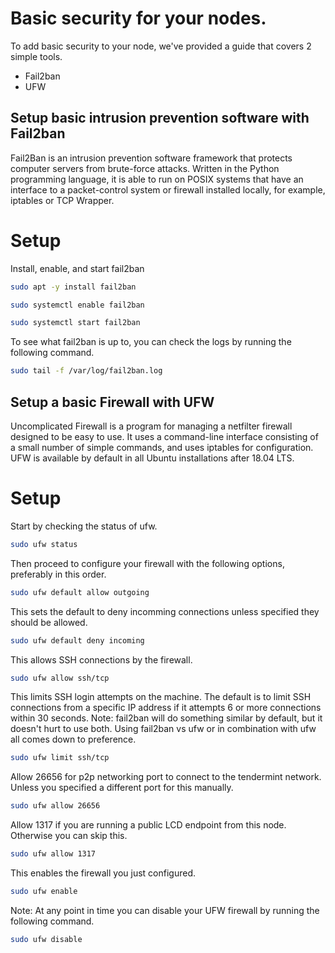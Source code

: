 # Basic security for your nodes.

To add basic security to your node, we've provided a guide that covers 2 simple tools.

* Fail2ban
* UFW

## Setup basic intrusion prevention software with Fail2ban

Fail2Ban is an intrusion prevention software framework that protects computer servers from brute-force attacks. Written in the Python programming language, it is able to run on POSIX systems that have an interface to a packet-control system or firewall installed locally, for example, iptables or TCP Wrapper.

# Setup

Install, enable, and start fail2ban

```bash
sudo apt -y install fail2ban
```

```bash
sudo systemctl enable fail2ban
```

```bash
sudo systemctl start fail2ban
```

To see what fail2ban is up to, you can check the logs by running the following command.

```bash
sudo tail -f /var/log/fail2ban.log
```


## Setup a basic Firewall with UFW

Uncomplicated Firewall is a program for managing a netfilter firewall designed to be easy to use. It uses a command-line interface consisting of a small number of simple commands, and uses iptables for configuration. UFW is available by default in all Ubuntu installations after 18.04 LTS.

# Setup

Start by checking the status of ufw.

```bash
sudo ufw status
```

Then proceed to configure your firewall with the following options, preferably in this order.

```bash
sudo ufw default allow outgoing
```

This sets the default to deny incomming connections unless specified they should be allowed.

```bash
sudo ufw default deny incoming
```

This allows SSH connections by the firewall.

```bash
sudo ufw allow ssh/tcp
```

This limits SSH login attempts on the machine. The default is to limit SSH connections from a specific IP address if it attempts 6 or more connections within 30 seconds. Note: fail2ban will do something similar by default, but it doesn't hurt to use both. Using fail2ban vs ufw or in combination with ufw all comes down to preference.

```bash
sudo ufw limit ssh/tcp
```

Allow 26656 for p2p networking port to connect to the tendermint network. Unless you specified a different port for this manually.

```bash
sudo ufw allow 26656
```

Allow 1317 if you are running a public LCD endpoint from this node. Otherwise you can skip this.

```bash
sudo ufw allow 1317
```

This enables the firewall you just configured.

```bash
sudo ufw enable
```

Note: At any point in time you can disable your UFW firewall by running the following command.

```bash
sudo ufw disable
```
